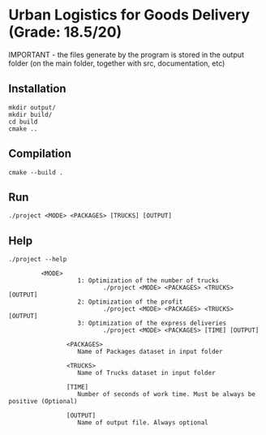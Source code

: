 # Urban Logistics for Goods Delivery (Grade: 18.5/20)

IMPORTANT - the files generate by the program is stored in the output folder (on the main folder, together with src, documentation, etc)

## Installation

```
mkdir output/
mkdir build/
cd build
cmake ..
```

## Compilation

```
cmake --build .
```

## Run

```
./project <MODE> <PACKAGES> [TRUCKS] [OUTPUT]
```

## Help

```
./project --help

		 <MODE>
                   1: Optimization of the number of trucks
                          ./project <MODE> <PACKAGES> <TRUCKS> [OUTPUT]
                   2: Optimization of the profit
                          ./project <MODE> <PACKAGES> <TRUCKS> [OUTPUT]
                   3: Optimization of the express deliveries
                          ./project <MODE> <PACKAGES> [TIME] [OUTPUT]

                <PACKAGES>
                   Name of Packages dataset in input folder

                <TRUCKS>
                   Name of Trucks dataset in input folder

                [TIME]
                   Number of seconds of work time. Must be always be positive (Optional)

                [OUTPUT]
                   Name of output file. Always optional
```
